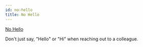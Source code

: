 ```yaml
---
id: no-hello
title: No Hello
---
```


[No Hello](https://www.nohello.com/)  

Don't just say, "Hello" or "Hi" when reaching out to a colleague.  
